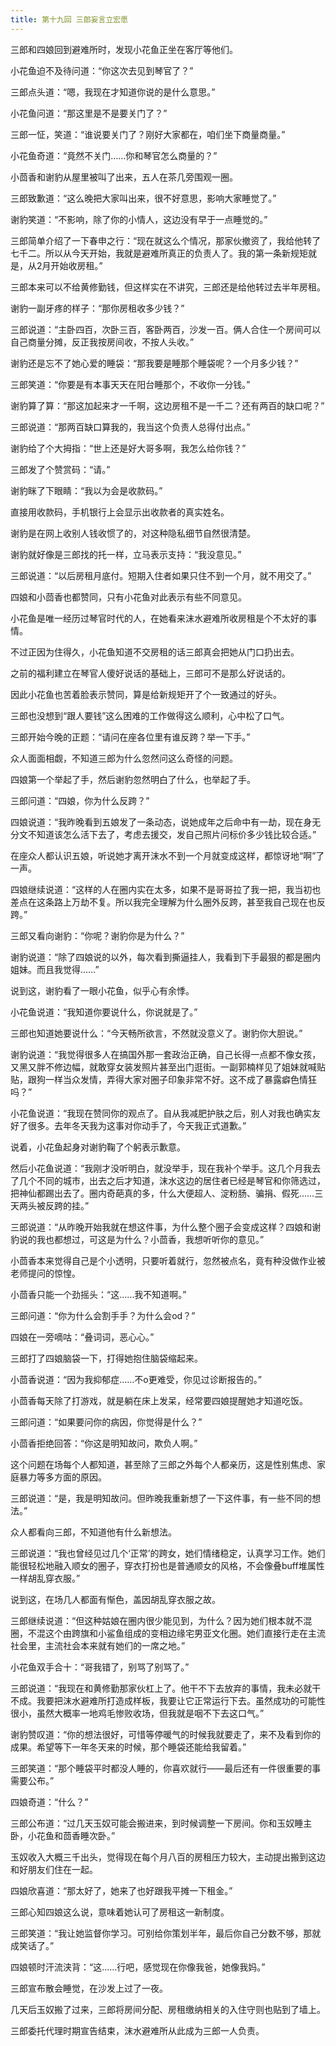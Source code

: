 ```yaml
---
title: 第十九回 三郎妄言立宏愿
---
```


三郎和四娘回到避难所时，发现小花鱼正坐在客厅等他们。

小花鱼迫不及待问道：“你这次去见到琴官了？”

三郎点头道：“嗯，我现在才知道你说的是什么意思。”

小花鱼问道：“那这里是不是要关门了？”

三郎一怔，笑道：“谁说要关门了？刚好大家都在，咱们坐下商量商量。”

小花鱼奇道：“竟然不关门……你和琴官怎么商量的？”

小茴香和谢豹从屋里被叫了出来，五人在茶几旁围观一圈。

三郎致歉道：“这么晚把大家叫出来，很不好意思，影响大家睡觉了。”

谢豹笑道：“不影响，除了你的小情人，这边没有早于一点睡觉的。”

三郎简单介绍了一下春申之行：“现在就这么个情况，那家伙撤资了，我给他转了七千二。所以从今天开始，我就是避难所真正的负责人了。我的第一条新规矩就是，从2月开始收房租。”

三郎本来可以不给黄修勤钱，但这样实在不讲究，三郎还是给他转过去半年房租。

谢豹一副牙疼的样子：“那你房租收多少钱？”

三郎说道：“主卧四百，次卧三百，客卧两百，沙发一百。俩人合住一个房间可以自己商量分摊，反正我按房间收，不按人头收。”

谢豹还是忘不了她心爱的睡袋：“那我要是睡那个睡袋呢？一个月多少钱？”

三郎笑道：“你要是有本事天天在阳台睡那个，不收你一分钱。”

谢豹算了算：“那这加起来才一千啊，这边房租不是一千二？还有两百的缺口呢？”

三郎说道：“那两百缺口算我的，我当这个负责人总得付出点。”

谢豹给了个大拇指：“世上还是好大哥多啊，我怎么给你钱？”

三郎发了个赞赏码：“请。”

谢豹眯了下眼睛：“我以为会是收款码。”

直接用收款码，手机银行上会显示出收款者的真实姓名。

谢豹是在网上收别人钱收惯了的，对这种隐私细节自然很清楚。

谢豹就好像是三郎找的托一样，立马表示支持：“我没意见。”

三郎说道：“以后房租月底付。短期入住者如果只住不到一个月，就不用交了。”

四娘和小茴香也都赞同，只有小花鱼对此表示有些不同意见。

小花鱼是唯一经历过琴官时代的人，在她看来沫水避难所收房租是个不太好的事情。

不过正因为住得久，小花鱼知道不交房租的话三郎真会把她从门口扔出去。

之前的福利建立在琴官人傻好说话的基础上，三郎可不是那么好说话的。

因此小花鱼也苦着脸表示赞同，算是给新规矩开了个一致通过的好头。

三郎也没想到“跟人要钱”这么困难的工作做得这么顺利，心中松了口气。

三郎开始今晚的正题：“请问在座各位里有谁反跨？举一下手。”

众人面面相觑，不知道三郎为什么忽然问这么奇怪的问题。

四娘第一个举起了手，然后谢豹忽然明白了什么，也举起了手。

三郎问道：“四娘，你为什么反跨？”

四娘说道：“我昨晚看到五娘发了一条动态，说她成年之后命中有一劫，现在身无分文不知道该怎么活下去了，考虑去援交，发自己照片问标价多少钱比较合适。”

在座众人都认识五娘，听说她才离开沫水不到一个月就变成这样，都惊讶地“啊”了一声。

四娘继续说道：“这样的人在圈内实在太多，如果不是哥哥拉了我一把，我当初也差点在这条路上万劫不复。所以我完全理解为什么圈外反跨，甚至我自己现在也反跨。”

三郎又看向谢豹：“你呢？谢豹你是为什么？”

谢豹说道：“除了四娘说的以外，每次看到撕逼挂人，我看到下手最狠的都是圈内姐妹。而且我觉得……”

说到这，谢豹看了一眼小花鱼，似乎心有余悸。

小花鱼说道：“我知道你要说什么，你说就是了。”

三郎也知道她要说什么：“今天畅所欲言，不然就没意义了。谢豹你大胆说。”

谢豹说道：“我觉得很多人在搞国外那一套政治正确，自己长得一点都不像女孩，又黑又胖不修边幅，就敢穿女装发照片甚至出门逛街。一副郭楠样见了姐妹就喊贴贴，跟狗一样当众发情，弄得大家对圈子印象非常不好。这不成了暴露癖色情狂吗？”

小花鱼说道：“我现在赞同你的观点了。自从我减肥护肤之后，别人对我也确实友好了很多。去年冬天我为这事对你动手了，今天我正式道歉。”

说着，小花鱼起身对谢豹鞠了个躬表示歉意。

然后小花鱼说道：“我刚才没听明白，就没举手，现在我补个举手。这几个月我去了几个不同的城市，出去之后才知道，沫水这边的居住者已经是琴官和你筛选过，把神仙都踢出去了。圈内奇葩真的多，什么大便超人、淀粉肠、骗捐、假死……三天两头被反跨的挂。”

三郎说道：“从昨晚开始我就在想这件事，为什么整个圈子会变成这样？四娘和谢豹说的我也都想过，可这是为什么？小茴香，我想听听你的意见。”

小茴香本来觉得自己是个小透明，只要听着就行，忽然被点名，竟有种没做作业被老师提问的惊惶。

小茴香只能一个劲摇头：“这……我不知道啊。”

三郎问道：“你为什么会割手手？为什么会od？”

四娘在一旁嘀咕：“叠词词，恶心心。”

三郎打了四娘脑袋一下，打得她抱住脑袋缩起来。

小茴香说道：“因为我抑郁症……不o更难受，你见过诊断报告的。”

小茴香每天除了打游戏，就是躺在床上发呆，经常要四娘提醒她才知道吃饭。

三郎问道：“如果要问你的病因，你觉得是什么？”

小茴香拒绝回答：“你这是明知故问，欺负人啊。”

这个问题在场每个人都知道，甚至除了三郎之外每个人都亲历，这是性别焦虑、家庭暴力等多方面的原因。

三郎说道：“是，我是明知故问。但昨晚我重新想了一下这件事，有一些不同的想法。”

众人都看向三郎，不知道他有什么新想法。

三郎说道：“我也曾经见过几个‘正常’的跨女，她们情绪稳定，认真学习工作。她们能很轻松地融入顺女的圈子，穿衣打扮也是普通顺女的风格，不会像叠buff堆属性一样胡乱穿衣服。”

说到这，在场几人都面有惭色，盖因胡乱穿衣服之故。

三郎继续说道：“但这种姑娘在圈内很少能见到，为什么？因为她们根本就不混圈，不混这个由跨旗和小鲨鱼组成的变相边缘宅男亚文化圈。她们直接行走在主流社会里，主流社会本来就有她们的一席之地。”

小花鱼双手合十：“哥我错了，别骂了别骂了。”

三郎说道：“我现在和黄修勤那家伙杠上了。他干不下去放弃的事情，我未必就干不成。我要把沫水避难所打造成样板，我要让它正常运行下去。虽然成功的可能性很小，虽然大概率一地鸡毛惨败收场，但我就是咽不下去这口气。”

谢豹赞叹道：“你的想法很好，可惜等停暖气的时候我就要走了，来不及看到你的成果。希望等下一年冬天来的时候，那个睡袋还能给我留着。”

三郎笑道：“那个睡袋平时都没人睡的，你喜欢就行——最后还有一件很重要的事需要公布。”

四娘奇道：“什么？”

三郎公布道：“过几天玉奴可能会搬进来，到时候调整一下房间。你和玉奴睡主卧，小花鱼和茴香睡次卧。”

玉奴收入大概三千出头，觉得现在每个月八百的房租压力较大，主动提出搬到这边和好朋友们住在一起。

四娘欣喜道：“那太好了，她来了也好跟我平摊一下租金。”

三郎心知四娘这么说，意味着她认可了房租这一新制度。

三郎笑道：“我让她监督你学习。可别给你策划半年，最后你自己分数不够，那就成笑话了。”

四娘顿时汗流浃背：“这……行吧，感觉现在你像我爸，她像我妈。”

三郎宣布散会睡觉，在沙发上过了一夜。

几天后玉奴搬了过来，三郎将房间分配、房租缴纳相关的入住守则也贴到了墙上。

三郎委托代理时期宣告结束，沫水避难所从此成为三郎一人负责。
